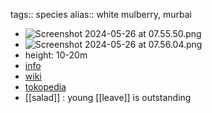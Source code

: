 tags:: species
alias:: white mulberry, murbai

- ![Screenshot 2024-05-26 at 07.55.50.png](https://peach-geographical-bat-397.mypinata.cloud/ipfs/QmUY6FWcBPz7bWN5ZU6F9Fk3TGjNW5j8ZjWJnQpgnbv7tR)
- ![Screenshot 2024-05-26 at 07.56.04.png](https://peach-geographical-bat-397.mypinata.cloud/ipfs/QmXLfi7rTEAN3Zb8p89umVcqBBHBsYJpZGfsooZ7u9mpxN)
- height: 10-20m
- [info](http://www.plantsofasia.com/index/morus/0-100)
- [wiki](https://en.wikipedia.org/wiki/Muntingia)
- [tokopedia](https://www.tokopedia.com/aksr-1/new-biji-benih-buah-mulberry-morus-alba-seeds-pasti-puas?extParam=ivf%3Dfalse%26src%3Dsearch)
- [[salad]] : young [[leave]] is outstanding